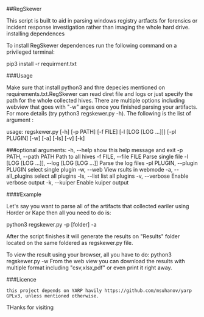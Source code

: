 ##RegSkewer

This script is built to aid in parsing windows registry artfacts for forensics or incident response investigation rather than imaging the whole hard drive.
installing dependences

To install RegSkewer dependences run the following command on a privileged terminal:

pip3 install -r requirment.txt

###Usage

Make sure that install python3 and thre depecies mentioned on requirements.txt.RegSkewer can read diret file and logs or just specify the path for the whole collected hives. There are multiple options including webview that goes with "-w" arges once you finished parsing your artifacts. For more details (try python3 regskewer.py -h). The following is the list of argument :

usage: regskewer.py [-h] [-p PATH] [-f FILE] [-l [LOG [LOG ...]]] [-pl PLUGIN]
                  [-w] [-a] [-ls] [-v] [-k]

###optional arguments:
  -h, --help            show this help message and exit
  -p PATH, --path PATH  Path to all hives
  -f FILE, --file FILE  Parse single file
  -l [LOG [LOG ...]], --log [LOG [LOG ...]]
                        Parse the log files
  -pl PLUGIN, --plugin PLUGIN
                        select single plugin
  -w, --web             View rsults in webmode
  -a, --all_plugins     select all plugins
  -ls, --list           list all plugins
  -v, --verbose         Enable verbose output
  -k, --kuiper          Enable kuiper output

####Example

Let's say you want to parse all of the artifacts that collected eariler using Horder or Kape then all you need to do is:

python3 regskewer.py -p [folder] -a

After the script finishes it will generate the results on "Results" folder located on the same foldered as regskewer.py file.

To view the result using your browser, all you have to do: python3 regskewer.py -w From the web view you can download the results with multiple format including "csv,xlsx,pdf" or even print it right away.

###Licence

    this project depends on YARP havily https://github.com/msuhanov/yarp
    GPLv3, unless mentioned otherwise.

THanks for visiting
